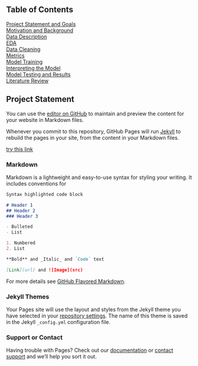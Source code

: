 ## Table of Contents
[Project Statement and Goals](https://github.com/john-daciuk/Spotify-repo/project-statement-and-goals.html) <br>
[Motivation and Background](https://github.com/john-daciuk/Spotify-repo/motivation-and-background.html) <br>
[Data Description](https://github.com/john-daciuk/Spotify-repo/data-description.html) <br>
[EDA](https://github.com/john-daciuk/Spotify-repo/eda.html) <br>
[Data Cleaning](https://github.com/john-daciuk/Spotify-repo/data-cleaning.html) <br>
[Metrics](https://github.com/john-daciuk/Spotify-repo/metrics.html) <br>
[Model Training](https://github.com/john-daciuk/Spotify-repo/model-training.html) <br>
[Interpreting the Model](https://github.com/john-daciuk/Spotify-repo/interpreting-the-model.html) <br>
[Model Testing and Results](https://github.com/john-daciuk/Spotify-repo/model-testing-and-results.html) <br>
[Literature Review](https://github.com/john-daciuk/Spotify-repo/literature-review.html) <br>


## Project Statement

You can use the [editor on GitHub](https://github.com/john-daciuk/Spotify-repo/edit/master/README.md) to maintain and preview the content for your website in Markdown files.

Whenever you commit to this repository, GitHub Pages will run [Jekyll](https://jekyllrb.com/) to rebuild the pages in your site, from the content in your Markdown files.

[try this link](https://github.com/john-daciuk/Spotify-repo/new.index.html)

### Markdown

Markdown is a lightweight and easy-to-use syntax for styling your writing. It includes conventions for

```markdown
Syntax highlighted code block

# Header 1
## Header 2
### Header 3

- Bulleted
- List

1. Numbered
2. List

**Bold** and _Italic_ and `Code` text

[Link](url) and ![Image](src)
```

For more details see [GitHub Flavored Markdown](https://guides.github.com/features/mastering-markdown/).

### Jekyll Themes

Your Pages site will use the layout and styles from the Jekyll theme you have selected in your [repository settings](https://github.com/john-daciuk/Spotify-repo/settings). The name of this theme is saved in the Jekyll `_config.yml` configuration file.

### Support or Contact

Having trouble with Pages? Check out our [documentation](https://help.github.com/categories/github-pages-basics/) or [contact support](https://github.com/contact) and we’ll help you sort it out.
